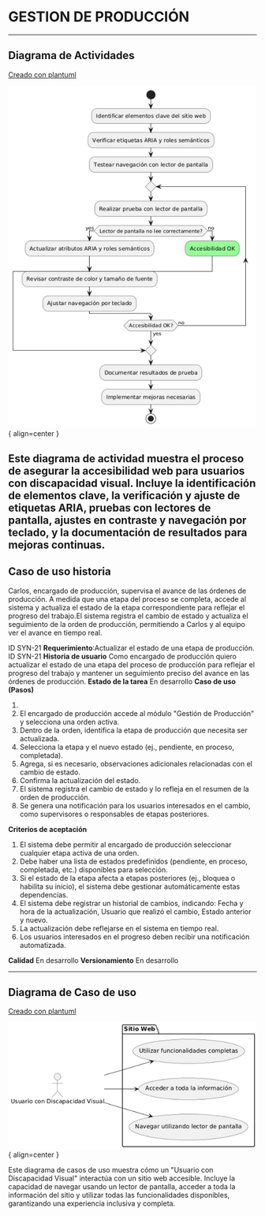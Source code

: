 # GESTION DE PRODUCCIÓN

------

## Diagrama de Actividades
[Creado con plantuml](https://plantuml.com/es/)

![Image title](./assets/images/macp-17.png){ align=center }

Este diagrama de actividad muestra el proceso de asegurar la accesibilidad web para usuarios con discapacidad visual. Incluye la identificación de elementos clave, la verificación y ajuste de etiquetas ARIA, pruebas con lectores de pantalla, ajustes en contraste y navegación por teclado, y la documentación de resultados para mejoras continuas.
---
###

## Caso de uso historia 
Carlos, encargado de producción, supervisa el avance de las órdenes de producción. A medida que una etapa del proceso se completa, accede al sistema y actualiza el estado de la etapa correspondiente para reflejar el progreso del trabajo.El sistema registra el cambio de estado y actualiza el seguimiento de la orden de producción, permitiendo a Carlos y al equipo ver el avance en tiempo real.


  <tr class="idtext principal">
    <td>ID SYN-21</td>
  </tr>
  <tr class="single text">
    <td><strong>Requerimiento</strong>:Actualizar el estado de una etapa de producción. ID SYN-21</td>
  </tr>
  <tr class="single gray">
    <td><strong>Historia de usuario</strong></td>
  </tr>
  <tr class="single text">
    <td>Como encargado de producción quiero actualizar el estado de una etapa del proceso de producción para reflejar el progreso del trabajo y mantener un seguimiento preciso del avance en las órdenes de producción.
</td>
  </tr>
  <tr class="duo">
    <th class="gray"><strong>Estado de la tarea</strong></th>
    <th>En desarrollo</th>
  </tr>
  <tr class="single gray">
    <td><strong>Caso de uso (Pasos)</strong></td>
  </tr>
  <tr class="single text">
    <td>
        <ol>
            <li>
             <li>El encargado de producción accede al módulo "Gestión de Producción" y selecciona una orden activa.</li>
            <li>Dentro de la orden, identifica la etapa de producción que necesita ser actualizada.</li>
            <li>Selecciona la etapa y el nuevo estado (ej., pendiente, en proceso, completada).</li>
            <li>Agrega, si es necesario, observaciones adicionales relacionadas con el cambio de estado.</li>
            <li>Confirma la actualización del estado.</li>
            <li>El sistema registra el cambio de estado y lo refleja en el resumen de la orden de producción.</li>
            <li>Se genera una notificación para los usuarios interesados en el cambio, como supervisores o responsables de etapas posteriores.</li>
        </ol>
    </td>
  </tr>
  <tr class="single gray">
    <td><strong>Criterios de aceptación</strong></td>
  </tr>
  <tr class="single text">
    <td>
        <ol>
              <li>El sistema debe permitir al encargado de producción seleccionar cualquier etapa activa de una orden.</li>
              <li>Debe haber una lista de estados predefinidos (pendiente, en proceso, completada, etc.) disponibles para selección.</li>
              <li>Si el estado de la etapa afecta a etapas posteriores (ej., bloquea o habilita su inicio), el sistema debe gestionar automáticamente estas dependencias.</li>
              <li>El sistema debe registrar un historial de cambios, indicando: Fecha y hora de la actualización, Usuario que realizó el cambio, Estado anterior y nuevo.</li>
              <li>La actualización debe reflejarse en el sistema en tiempo real.</li>
              <li>Los usuarios interesados en el progreso deben recibir una notificación automatizada.</li>
            </ol>
 <tr class="duo">
    <th class="gray"><strong>Calidad</strong></th>
    <th>En desarrollo</th>
  </tr>
  <tr class="duo">
    <th class="gray"><strong>Versionamiento</strong></th>
    <th>En desarrollo</th>
  </tr>
</table>



---
## Diagrama de Caso de uso
[Creado con plantuml](https://plantuml.com/es/)

![Image title](./assets/images/DIAGRAMAS%20DE%20CASO%20DE%20USO/CASO17.png){ align=center }

Este diagrama de casos de uso muestra cómo un "Usuario con Discapacidad Visual" interactúa con un sitio web accesible. Incluye la capacidad de navegar usando un lector de pantalla, acceder a toda la información del sitio y utilizar todas las funcionalidades disponibles, garantizando una experiencia inclusiva y completa.
 